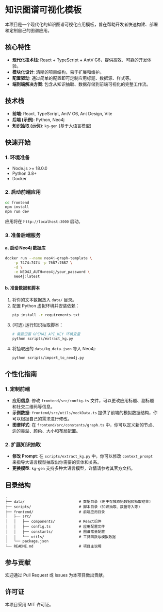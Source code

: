 # 知识图谱可视化模板

本项目是一个现代化的知识图谱可视化应用模板，旨在帮助开发者快速构建、部署和定制自己的图谱应用。

## 核心特性

- **现代化技术栈**: React + TypeScript + AntV G6，提供高效、可靠的开发体验。
- **模块化设计**: 清晰的项目结构，易于扩展和维护。
- **配置驱动**: 通过简单的配置即可定制应用标题、数据源、样式等。
- **端到端解决方案**: 包含从知识抽取、数据存储到前端可视化的完整工作流。

## 技术栈

- **前端**: React, TypeScript, AntV G6, Ant Design, Vite
- **后端 (示例)**: Python, Neo4j
- **知识抽取 (示例)**: `kg-gen` (基于大语言模型)

## 快速开始

### 1. 环境准备

- Node.js >= 18.0.0
- Python 3.8+
- Docker

### 2. 启动前端应用

```bash
cd frontend
npm install
npm run dev
```
应用将在 `http://localhost:3000` 启动。

### 3. 准备后端服务

#### a. 启动 Neo4j 数据库

```bash
docker run --name neo4j-graph-template \
    -p 7474:7474 -p 7687:7687 \
    -d \
    -e NEO4J_AUTH=neo4j/your_password \
    neo4j:latest
```

#### b. 准备数据和脚本

1. 将你的文本数据放入 `data/` 目录。
2. 配置 Python 虚拟环境并安装依赖：
   ```bash
   pip install -r requirements.txt
   ```
3. (可选) 运行知识抽取脚本：
   ```bash
   # 需要设置 OPENAI_API_KEY 环境变量
   python scripts/extract_kg.py
   ```
4. 将抽取出的 `data/kg_data.json` 导入 Neo4j:
   ```bash
   python scripts/import_to_neo4j.py
   ```

## 个性化指南

### 1. 定制前端

- **应用信息**: 修改 `frontend/src/config.ts` 文件，可以更改应用标题、副标题和社交二维码等信息。
- **示例数据**: `frontend/src/utils/mockData.ts` 提供了前端的模拟数据结构，你可以根据自己的需求进行修改。
- **图谱样式**: 在 `frontend/src/constants/graph.ts` 中，你可以定义新的节点、边的类型、颜色、大小和布局配置。

### 2. 扩展知识抽取

- **修改 Prompt**: 在 `scripts/extract_kg.py` 中，你可以修改 `context_prompt` 来指导大语言模型抽取出你需要的实体和关系。
- **更换模型**: `kg-gen` 支持多种大语言模型，详情请参考其官方文档。

## 目录结构

```
.
├── data/                         # 数据目录 (用于存放原始数据和抽取结果)
├── scripts/                      # 脚本目录 (知识抽取、数据导入等)
├── frontend/                     # 前端应用目录
│   ├── src/
│   │   ├── components/           # React组件
│   │   ├── config.ts             # 应用配置文件
│   │   ├── constants/            # 图谱常量配置
│   │   └── utils/                # 工具函数与模拟数据
│   └── package.json
└── README.md                     # 项目主说明
```

## 参与贡献

欢迎通过 Pull Request 或 Issues 为本项目做出贡献。

## 许可证

本项目采用 MIT 许可证。
